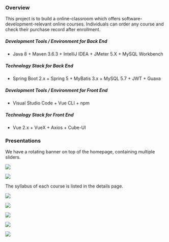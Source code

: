 ### Overview

This project is to build a online-classroom which offers software-development-relevant online courses. Individuals can order any course and check their purchase record after enrollment.

##### Development Tools / Environment for Back End

- Java 8 +  Maven 3.6.3 + IntelliJ IDEA + JMeter 5.X + MySQL Workbench


##### Technology Stack for Back End

- Spring Boot 2.x + Spring 5 + MyBatis 3.x + MySQL 5.7 + JWT + Guava

##### Development Tools / Environment for Front End

- Visual Studio Code + Vue CLI + npm

##### Technology Stack for Front End

- Vue 2.x + VueX + Axios + Cube-UI

### Presentations

We have a rotating banner on top of the homepage, containing multiple sliders.

![](https://github.com/fenshuitagexing/online-education-platform/blob/main/pages/homepage0.png?raw=true)

![](https://github.com/fenshuitagexing/online-education-platform/blob/main/pages/homepage1.png?raw=true)



The syllabus of each course is listed in the details page.

![](https://github.com/fenshuitagexing/online-education-platform/blob/main/pages/catalog.png?raw=true)



![](https://github.com/fenshuitagexing/online-education-platform/blob/main/pages/order.png?raw=true)



![](https://github.com/fenshuitagexing/online-education-platform/blob/main/pages/purchase.png?raw=true)



![](https://github.com/fenshuitagexing/online-education-platform/blob/main/pages/sign_up.png?raw=true)



![](https://github.com/fenshuitagexing/online-education-platform/blob/main/pages/sign_in.png?raw=true)



